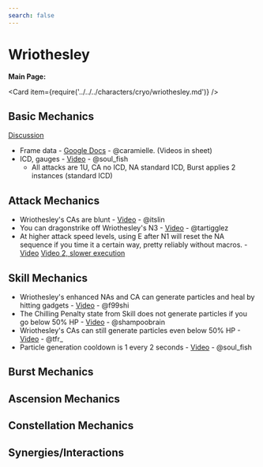 ```yaml
---
search: false
---
```


# Wriothesley

**Main Page:**

<Card item={require('../../../characters/cryo/wriothesley.md')} />

## Basic Mechanics

[Discussion](https://tickets.deeznuts.moe/transcripts/wriothesley-basic-mechanics-1163778456551690250)
* Frame data - [Google Docs](https://docs.google.com/spreadsheets/d/1xQsRq1LKoU7Eu_81S4iOFY-kQNTGMWk9NJrjgSWzL6M/edit?usp=sharing) - @caramielle. (Videos in sheet)
* ICD, gauges - [Video](https://youtu.be/iNDSyfQBh_Q) - @soul_fish
  * All attacks are 1U, CA no ICD, NA standard ICD, Burst applies 2 instances (standard ICD)

## Attack Mechanics
* Wriothesley's CAs are blunt - [Video](https://www.youtube.com/watch?v=GIWUXIpHCkM) - @itslin
* You can dragonstrike off Wriothesley's N3 - [Video](https://youtu.be/pxs2xpnLER4) - @tartigglez
* At higher attack speed levels, using E after N1 will reset the NA sequence if you time it a certain way, pretty reliably without macros. - [Video](https://youtu.be/RN89XbOPi9A) [Video 2, slower execution](https://www.youtube.com/watch?v=bTFjMt6eAaM)

## Skill Mechanics
* Wriothesley's enhanced NAs and CA can generate particles and heal by hitting gadgets - [Video](https://imgur.com/a/riQjGnm) - @f99shi
* The Chilling Penalty state from Skill does not generate particles if you go below 50% HP - [Video](https://www.youtube.com/watch?v=oNpnaAwnZkE) - @shampoobrain
* Wriothesley's CAs can still generate particles even below 50% HP - [Video](https://imgur.com/a/U5gAffy) - @tfr_
* Particle generation cooldown is 1 every 2 seconds - [Video](https://youtu.be/_gsK4uO-KkU) - @soul_fish


## Burst Mechanics

## Ascension Mechanics

## Constellation Mechanics

## Synergies/Interactions

